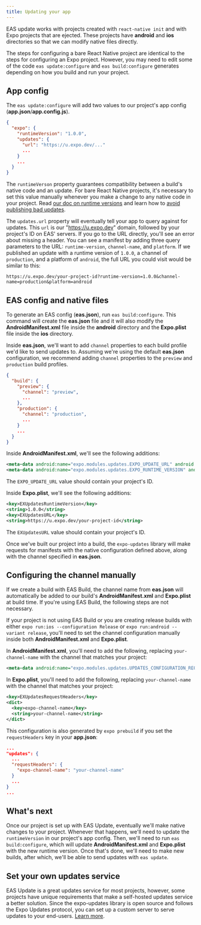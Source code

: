 ```yaml
---
title: Updating your app
---
```


EAS update works with projects created with `react-native init` and with Expo projects that are ejected. These projects have **android** and **ios** directories so that we can modify native files directly.

The steps for configuring a bare React Native project are identical to the steps for configuring an Expo project. However, you may need to edit some of the code `eas update:configure` and `eas build:configure` generates depending on how you build and run your project.

## App config

The `eas update:configure` will add two values to our project's app config (**app.json**/**app.config.js**).

```json
{
  "expo": {
    "runtimeVersion": "1.0.0",
    "updates": {
      "url": "https://u.expo.dev/..."
      ...
    }
    ...
  }
}
```

The `runtimeVerson` property guarantees compatibility between a build's native code and an update. For bare React Native projects, it's necessary to set this value manually whenever you make a change to any native code in your project. Read [our doc on runtime versions](/eas-update/runtime-versions/#custom--runtimeversion) and learn how to [avoid publishing bad updates](/eas-update/runtime-versions/#avoiding-crashes-with-incompatible-updates).

The `updates.url` property will eventually tell your app to query against for updates. This `url` is our "https://u.expo.dev" domain, followed by your project's ID on EAS' servers. If you go to the URL directly, you'll see an error about missing a header. You can see a manifest by adding three query parameters to the URL: `runtime-version`, `channel-name`, and `platform`. If we published an update with a runtime version of `1.0.0`, a channel of `production`, and a platform of `android`, the full URL you could visit would be similar to this:

```
https://u.expo.dev/your-project-id?runtime-version=1.0.0&channel-name=production&platform=android
```

## EAS config and native files

To generate an EAS config (**eas.json**), run `eas build:configure`. This command will create the **eas.json** file and it will also modify the **AndroidManifest.xml** file inside the **android** directory and the **Expo.plist** file inside the **ios** directory.

Inside **eas.json**, we'll want to add `channel` properties to each build profile we'd like to send updates to. Assuming we're using the default **eas.json** configuration, we recommend adding `channel` properties to the `preview` and `production` build profiles.

```json
{
  "build": {
    "preview": {
      "channel": "preview",
      ...
    },
    "production": {
      "channel": "production",
      ...
    }
    ...
  }
}
```

Inside **AndroidManifest.xml**, we'll see the following additions:

```xml
<meta-data android:name="expo.modules.updates.EXPO_UPDATE_URL" android:value="https://u.expo.dev/your-project-id"/>
<meta-data android:name="expo.modules.updates.EXPO_RUNTIME_VERSION" android:value="1.0.0"/>
```

The `EXPO_UPDATE_URL` value should contain your project's ID.

Inside **Expo.plist**, we'll see the following additions:

```xml
<key>EXUpdatesRuntimeVersion</key>
<string>1.0.0</string>
<key>EXUpdatesURL</key>
<string>https://u.expo.dev/your-project-id</string>
```

The `EXUpdatesURL` value should contain your project's ID.

Once we've built our project into a build, the `expo-updates` library will make requests for manifests with the native configuration defined above, along with the channel specified in **eas.json**.

## Configuring the channel manually

If we create a build with EAS Build, the channel name from **eas.json** will automatically be added to our build's **AndroidManifest.xml** and **Expo.plist** at build time. If you're using EAS Build, the following steps are not necessary.

If your project is not using EAS Build or you are creating release builds with either `expo run:ios --configuration Release` or `expo run:android --variant release`, you'll need to set the channel configuration manually inside both **AndroidManifest.xml** and **Expo.plist**.

In **AndroidManifest.xml**, you'll need to add the following, replacing `your-channel-name` with the channel that matches your project:

```xml
<meta-data android:name="expo.modules.updates.UPDATES_CONFIGURATION_REQUEST_HEADERS_KEY" android:value="{'expo-channel-name':'your-channel-name'}"/>
```

In **Expo.plist**, you'll need to add the following, replacing `your-channel-name` with the channel that matches your project:

```xml
<key>EXUpdatesRequestHeaders</key>
<dict>
  <key>expo-channel-name</key>
  <string>your-channel-name</string>
</dict>
```
This configuration is also generated by `expo prebuild` if you set the `requestHeaders` key in your **app.json**: 

```json
...
"updates": {
  ...
  "requestHeaders": {
    "expo-channel-name": "your-channel-name"
  }
  ...
}
...
```

## What's next

Once our project is set up with EAS Update, eventually we'll make native changes to your project. Whenever that happens, we'll need to update the `runtimeVersion` in our project's app config. Then, we'll need to run `eas build:configure`, which will update **AndroidManifest.xml** and **Expo.plist** with the new runtime version. Once that's done, we'll need to make new builds, after which, we'll be able to send updates with `eas update`.

## Set your own updates service

EAS Update is a great updates service for most projects, however, some projects have unique requirements that make a self-hosted updates service a better solution. Since the expo-updates library is open source and follows the Expo Updates protocol, you can set up a custom server to serve updates to your end-users. [Learn more](/distribution/custom-updates-server).
